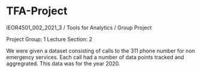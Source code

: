 # TFA-Project
 
IEOR4501_002_2021_3 / Tools for Analytics / Group Project

Project Group: 1
Lecture Section: 2

We were given a dataset consisting of calls to the 311 phone number for non emergency services. Each call had a number of data points tracked and aggregrated. This data was for the year 2020. 